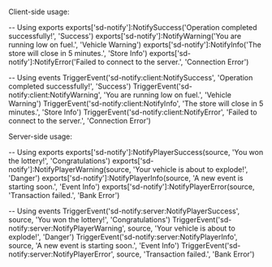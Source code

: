 Client-side usage:

-- Using exports
exports['sd-notify']:NotifySuccess('Operation completed successfully!', 'Success')
exports['sd-notify']:NotifyWarning('You are running low on fuel.', 'Vehicle Warning')
exports['sd-notify']:NotifyInfo('The store will close in 5 minutes.', 'Store Info')
exports['sd-notify']:NotifyError('Failed to connect to the server.', 'Connection Error')

-- Using events
TriggerEvent('sd-notify:client:NotifySuccess', 'Operation completed successfully!', 'Success')
TriggerEvent('sd-notify:client:NotifyWarning', 'You are running low on fuel.', 'Vehicle Warning')
TriggerEvent('sd-notify:client:NotifyInfo', 'The store will close in 5 minutes.', 'Store Info')
TriggerEvent('sd-notify:client:NotifyError', 'Failed to connect to the server.', 'Connection Error')

Server-side usage:

-- Using exports
exports['sd-notify']:NotifyPlayerSuccess(source, 'You won the lottery!', 'Congratulations')
exports['sd-notify']:NotifyPlayerWarning(source, 'Your vehicle is about to explode!', 'Danger')
exports['sd-notify']:NotifyPlayerInfo(source, 'A new event is starting soon.', 'Event Info')
exports['sd-notify']:NotifyPlayerError(source, 'Transaction failed.', 'Bank Error')

-- Using events
TriggerEvent('sd-notify:server:NotifyPlayerSuccess', source, 'You won the lottery!', 'Congratulations')
TriggerEvent('sd-notify:server:NotifyPlayerWarning', source, 'Your vehicle is about to explode!', 'Danger')
TriggerEvent('sd-notify:server:NotifyPlayerInfo', source, 'A new event is starting soon.', 'Event Info')
TriggerEvent('sd-notify:server:NotifyPlayerError', source, 'Transaction failed.', 'Bank Error')
